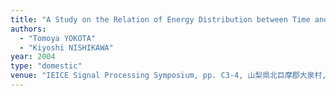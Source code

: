 ```yaml
---
title: "A Study on the Relation of Energy Distribution between Time and Frequency Domain for Multicarrier Modulation Signals Using DFT"
authors:
  - "Tomoya YOKOTA"
  - "Kiyoshi NISHIKAWA"
year: 2004
type: "domestic"
venue: "IEICE Signal Processing Symposium, pp. C3-4, 山梨県北巨摩郡大泉村, 2004-11-11."
---
```

